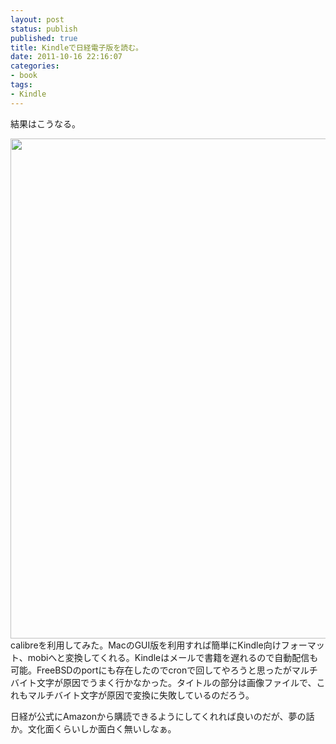 ```yaml
---
layout: post
status: publish
published: true
title: Kindleで日経電子版を読む。
date: 2011-10-16 22:16:07
categories:
- book
tags:
- Kindle
---
```

結果はこうなる。

<a href="http://www.i4d.jp/blog/2011/10/kindle-nikkei-newspaper/screen_shot-29638/" rel="attachment wp-att-683"><img class="aligncenter size-full wp-image-683" title="screen_shot-29638" src="http://www.i4d.jp/blog/wp-content/uploads/2011/10/screen_shot-29638.gif" alt="" width="600" height="800" /></a>calibreを利用してみた。MacのGUI版を利用すれば簡単にKindle向けフォーマット、mobiへと変換してくれる。Kindleはメールで書籍を遅れるので自動配信も可能。FreeBSDのportにも存在したのでcronで回してやろうと思ったがマルチバイト文字が原因でうまく行かなかった。タイトルの部分は画像ファイルで、これもマルチバイト文字が原因で変換に失敗しているのだろう。

日経が公式にAmazonから購読できるようにしてくれれば良いのだが、夢の話か。文化面くらいしか面白く無いしなぁ。
